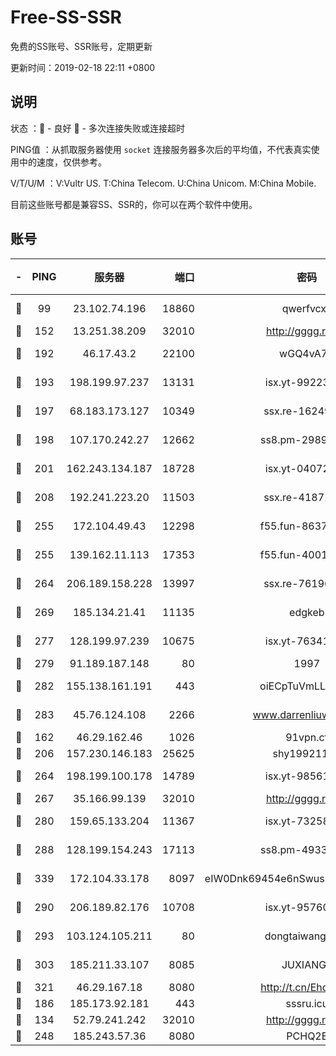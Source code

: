 # Free-SS-SSR

免费的SS账号、SSR账号，定期更新

更新时间：2019-02-18 22:11 +0800

## 说明

状态     ：🙂 - 良好 🙁 - 多次连接失败或连接超时

PING值   ：从抓取服务器使用 `socket` 连接服务器多次后的平均值，不代表真实使用中的速度，仅供参考。

V/T/U/M  ：V:Vultr US. T:China Telecom. U:China Unicom. M:China Mobile.

目前这些账号都是兼容SS、SSR的，你可以在两个软件中使用。

## 账号

|-|PING|服务器|端口|密码|加密方式|区域|V/T/U/M|
|:----:|:----:|:-----:|-----:|:----:|:----:|:----:|:----:|
|🙂|99|23.102.74.196|18860|qwerfvcxz|aes-256-gcm|JP|8↓/10↑/10↑/10↑|
|🙂|152|13.251.38.209|32010|http://gggg.rocks|chacha20|SG|8↑/9↑/8↑/9↑|
|🙂|192|46.17.43.2|22100|wGQ4vA7D|aes-256-gcm|RU|7↑/10↑/10↑/10↑|
|🙂|193|198.199.97.237|13131|isx.yt-99223416|aes-256-cfb|US|9↑/10↑/9↑/10↑|
|🙂|197|68.183.173.127|10349|ssx.re-16249427|aes-256-cfb|US|10↑/10↑/10↑/10↑|
|🙂|198|107.170.242.27|12662|ss8.pm-29895906|aes-256-cfb|US|10↑/10↑/10↑/10↑|
|🙂|201|162.243.134.187|18728|isx.yt-04072308|aes-256-cfb|US|9↑/10↑/9↑/10↑|
|🙂|208|192.241.223.20|11503|ssx.re-41871836|aes-256-cfb|US|10↑/10↑/10↑/10↑|
|🙂|255|172.104.49.43|12298|f55.fun-86373807|aes-256-cfb|SG|10↑/10↑/8↑/10↑|
|🙂|255|139.162.11.113|17353|f55.fun-40016960|aes-256-cfb|SG|10↑/10↑/8↑/10↑|
|🙂|264|206.189.158.228|13997|ssx.re-76196312|aes-256-cfb|SG|10↑/10↑/10↑/10↑|
|🙂|269|185.134.21.41|11135|edgkeb|aes-256-cfb|GB|10↑/10↑/10↑/10↑|
|🙂|277|128.199.97.239|10675|isx.yt-76341094|aes-256-cfb|SG|9↑/10↑/9↑/10↑|
|🙂|279|91.189.187.148|80|1997|chacha20|US|9↓/9↓/10↑/9↓|
|🙂|282|155.138.161.191|443|oiECpTuVmLLxk4Ts|aes-256-cfb|US|3↑/10↑/10↑/9↑|
|🙂|283|45.76.124.108|2266|www.darrenliuwei.com|aes-256-cfb|AU|10↑/10↑/8↑/10↑|
|🙂|162|46.29.162.46|1026|91vpn.cf|rc4-md5|RU|9↑/10↑/9↑/10↑|
|🙂|206|157.230.146.183|25625|shy19921124|rc4-md5|US|10↑/10↑/10↑/10↑|
|🙂|264|198.199.100.178|14789|isx.yt-98561144|aes-256-cfb|US|9↑/10↑/9↑/10↑|
|🙂|267|35.166.99.139|32010|http://gggg.rocks|chacha20|US|10↑/10↑/10↑/10↑|
|🙂|280|159.65.133.204|11367|isx.yt-73258581|aes-256-cfb|SG|9↑/10↑/9↑/10↑|
|🙂|288|128.199.154.243|17113|ss8.pm-49338576|aes-256-cfb|SG|10↑/10↑/10↑/10↑|
|🙂|339|172.104.33.178|8097|eIW0Dnk69454e6nSwuspv9DmS201tQ0D|aes-256-cfb|SG|10↑/10↑/9↑/10↑|
|🙂|290|206.189.82.176|10708|isx.yt-95760947|aes-256-cfb|SG|9↑/10↑/9↑/10↑|
|🙂|293|103.124.105.211|80|dongtaiwang.com|aes-256-cfb|US|9↓/10↑/10↑/10↑|
|🙂|303|185.211.33.107|8085|JUXIANGE|aes-128-ctr|US|10↑/10↑/10↑/10↑|
|🙂|321|46.29.167.18|8080|http://t.cn/EhdmTxe|rc4-md5|RU|10↑/10↑/10↑/10↑|
|🙁|186|185.173.92.181|443|sssru.icu|rc4-md5|RU|9↑/8↑/8↑/8↑|
|🙁|134|52.79.241.242|32010|http://gggg.rocks|chacha20|KR|9↑/8↑/9↑/10↑|
|🙁|248|185.243.57.36|8080|PCHQ2E|rc4-md5|US|8↓/9↑/9↓/8↓|
